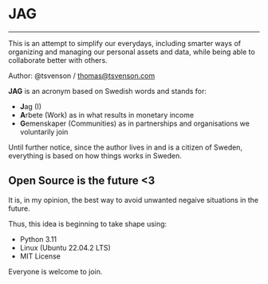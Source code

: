 # JAG

---
This is an attempt to simplify our everydays, including smarter ways of organizing
and managing our personal assets and data, while being able to collaborate better with others.

Author: @tsvenson / thomas@tsvenson.com

**JAG** is an acronym based on Swedish words and stands for:

- **J**ag (I)
- **A**rbete (Work) as in what results in monetary income
- **G**emenskaper (Communities) as in partnerships and organisations we voluntarily join

Until further notice, since the author lives in and is a citizen of Sweden, everything
is based on how things works in Sweden.

## Open Source is the future <3
It is, in my opinion, the best way to avoid unwanted negaive situations in the future.

Thus, this idea is beginning to take shape using:

- Python 3.11
- Linux (Ubuntu 22.04.2 LTS)
- MIT License

Everyone is welcome to join.
